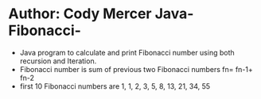 
Author: Cody Mercer
Java-Fibonacci-
===============

 * Java program to calculate and print Fibonacci number using both recursion and Iteration.
 * Fibonacci number is sum of previous two Fibonacci numbers fn= fn-1+ fn-2
 * first 10 Fibonacci numbers are 1, 1, 2, 3, 5, 8, 13, 21, 34, 55
